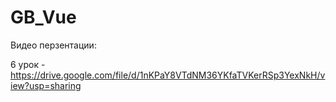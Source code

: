 # GB_Vue

Видео перзентации:

6 урок - https://drive.google.com/file/d/1nKPaY8VTdNM36YKfaTVKerRSp3YexNkH/view?usp=sharing